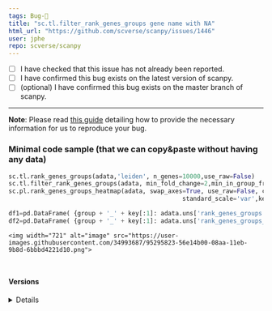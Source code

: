 ```yaml
---
tags: Bug-🐛
title: "sc.tl.filter_rank_genes_groups gene name with NA"
html_url: "https://github.com/scverse/scanpy/issues/1446"
user: jphe
repo: scverse/scanpy
---
```


- [ ] I have checked that this issue has not already been reported.
- [ ] I have confirmed this bug exists on the latest version of scanpy.
- [ ] (optional) I have confirmed this bug exists on the master branch of scanpy.

---

**Note**: Please read [this guide](https://matthewrocklin.com/blog/work/2018/02/28/minimal-bug-reports) detailing how to provide the necessary information for us to reproduce your bug.


### Minimal code sample (that we can copy&paste without having any data)

```python
sc.tl.rank_genes_groups(adata,'leiden', n_genes=10000,use_raw=False)
sc.tl.filter_rank_genes_groups(adata, min_fold_change=2,min_in_group_fraction=0.3,use_raw=False,key='rank_genes_groups')
sc.pl.rank_genes_groups_heatmap(adata, swap_axes=True, use_raw=False, cmap='bwr', dendrogram=True,n_genes=1000,
                                                standard_scale='var',key='rank_genes_groups_filtered')

df1=pd.DataFrame( {group + '_' + key[:1]: adata.uns['rank_genes_groups'][key][group]  for group in ['0','1'] for key in ['names','logfoldchanges']})
df2=pd.DataFrame( {group + '_' + key[:1]: adata.uns['rank_genes_groups_filtered'][key][group]  for group in ['0','1'] for key in ['names','logfoldchanges']})
```

```pytb
<img width="721" alt="image" src="https://user-images.githubusercontent.com/34993687/95295823-56e14b00-08aa-11eb-9b8d-6bbbd4221d10.png">



```

#### Versions

<details>

Hi,

I have run sc.tl.filter_rank_genes_groups() succssfully, but I find some gene names in adata.uns['rank_genes_groups_filtered']['names'] is na
<img width="996" alt="scanpy_bug" src="https://user-images.githubusercontent.com/34993687/95296453-61e8ab00-08ab-11eb-96aa-c8b6a2215d5c.png">
n,  but all gene names in adata.uns['rank_genes_groups']['names'] are correct. So, how could this happern?

Thanks,
Jphe
</details>